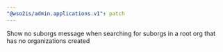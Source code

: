 ```yaml
---
"@wso2is/admin.applications.v1": patch
---
```


Show no suborgs message when searching for suborgs in a root org that has no organizations created
